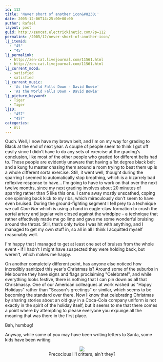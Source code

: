 ```yaml
---
id: 112
title: 'Never short of another icon&#8230;'
date: 2005-12-06T14:25:00+00:00
author: Rafael
layout: post
guid: http://zencat.electrickinetic.com/?p=112
permalink: /2005/12/never-short-of-another-icon/
lj_itemid:
  - "45"
  - "45"
lj_permalink:
  - http://zen-cat.livejournal.com/11561.html
  - http://zen-cat.livejournal.com/11561.html
lj_current_mood:
  - satisfied
  - satisfied
lj_current_music:
  - 'As the World Falls Down - David Bowie'
  - 'As the World Falls Down - David Bowie'
lj_picture_keyword:
  - Tiger
  - Tiger
ljID:
  - "457"
  - "457"
categories:
  - All
---
```

Ouch. Well, I now have my brown belt, and I'm on my way for grading to Black at the end of next year. A couple of people seem to think I got off easily since I didn't have to do any sets of exercise at the grading's conclusion, like most of the other people who graded for different belts had to. Those people are evidently unaware that having a 1st degree black belt and a kung fu master chasing them around a room trying to beat them up is a whole different sorta exercise. Still, it went well, thought during the sparring I seemed to automatically stop breathing, which is a bizarrely bad reflexive response to have... I'm going to have to work on that over the next twelve months, since my next grading involves about 20 minutes of sparring rather than 5 like this one. I came away mostly unscathed, coping one spinning back kick to my ribs, which miraculously don't seem to have even bruised. During the ground-fighting segment I fell prey to a technique we call <i>Cum Nar</i> which is using a hand in eagle-claw formation to crush the aortal artery and jugular vein closed against the windpipe – a technique that rather effectively made me go limp and gave me some wonderful bruising around the throat. Still, that’s only twice I was hit with anything, and I managed to get my own stuff in, so all in all I think I acquitted myself reasonably well.

I'm happy that I managed to get at least one set of bruises from the whole event - if I hadn't I might have suspected they were holding back, but weren't, which makes me happy.

On another completely different point, has anyone else noticed how incredibly sanitized this year's Christmas is? Around some of the suburbs in Melbourne they have signs and flags proclaiming "Celebrate!", and while everything looks festive, there is nothing that I can pin down as all that Christmassy. One of our American colleagues at work wished us "Happy Holidays" rather than "Season's greetings" or similar, which seems to be becoming the standard over there. Now I know that celebrating Christmas by sharing stories about an old guy in a Coca-Cola company uniform is not exactly in the spirit of the holiday itself, but it seems to me that there comes a point where by attempting to please everyone you expunge all the meaning that was there in the first place. 

Bah, humbug!

Anyway, while some of you may have been writing letters to Santa, some kids have been writing <!--more Letters to God...-->
<center>
<img src="http://img.photobucket.com/albums/v384/zen_cat/LetterstoGod.jpg">
<br />Precocious li'l critters, ain't they?<br />
</center>
